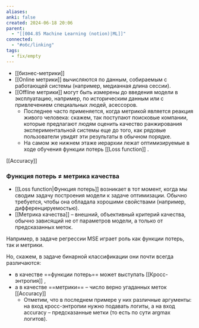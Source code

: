 ```yaml
---
aliases: 
anki: false
created: 2024-06-18 20:06
parent:
  - "[[004.85 Machine Learning (notion)|ML]]"
connected:
  - "#обс/linking"
tags:
  - fix/empty
---
```


- [[бизнес-метрики]]
- [[Online метрики]] вычисляются по данным, собираемым с работающей системы (например, медианная длина сессии). 
- [[Offline метрики]] могут быть измерены до введения модели в эксплуатацию, например, по историческим данным или с привлечением специальных людей, асессоров. 
    - Последнее часто применяется, когда метрикой является реакция живого человека: скажем, так поступают поисковые компании, которые предлагают людям оценить качество ранжирования экспериментальной системы еще до того, как рядовые пользователи увидят эти результаты в обычном порядке. 
    - На самом же нижнем этаже иерархии лежат оптимизируемые в ходе обучения функции потерь [[Loss function]] .

[[Accuracy]]


### Функция потерь ≠ метрика качества

- [[Loss function|Функция потерь]] возникает в тот момент, когда мы сводим задачу построения модели к задаче оптимизации. Обычно требуется, чтобы она обладала хорошими свойствами (например, дифференцируемостью).
- [[Метрика качества]] – внешний, объективный критерий качества, обычно зависящий не от параметров модели, а только от предсказанных меток.

Например, в задаче регрессии MSE играет роль как функции потерь, так и метрики. 

Но, скажем, в задаче бинарной классификации они почти всегда различаются: 
- в качестве ==функции потерь== может выступать [[Кросс-энтропия]] , 
- а в качестве ==метрики== – число верно угаданных меток [[Accuracy]]
    - Отметим, что в последнем примере у них различные аргументы: на вход кросс-энтропии нужно подавать логиты, а на вход accuracy – предсказанные метки (то есть по сути argmax логитов).